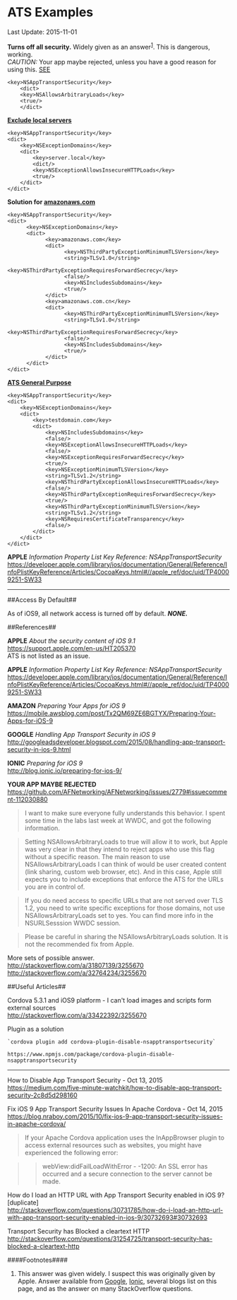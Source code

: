 # ATS Examples #
Last Update: 2015-11-01

**Turns off all security.** Widely given as an answer<sup>[1](#footnotes)</sup>. This is dangerous, working.<br>*CAUTION:* Your app maybe rejected, unless you have a good reason for using this. [SEE](#appRejected)
```
<key>NSAppTransportSecurity</key>
    <dict>
    <key>NSAllowsArbitraryLoads</key>
    <true/>
    </dict>
```

**[Exclude local servers](http://stackoverflow.com/a/32764234/3255670)**
```
<key>NSAppTransportSecurity</key>
<dict>
    <key>NSExceptionDomains</key>
    <dict>
        <key>server.local</key>
        <dict/>
        <key>NSExceptionAllowsInsecureHTTPLoads</key>
        <true/>
    </dict>
</dict>
```

**Solution for [amazonaws.com](https://mobile.awsblog.com/post/Tx2QM69ZE6BGTYX/Preparing-Your-Apps-for-iOS-9)**
```
<key>NSAppTransportSecurity</key>
<dict>
      <key>NSExceptionDomains</key>
      <dict>
            <key>amazonaws.com</key>
            <dict>
                  <key>NSThirdPartyExceptionMinimumTLSVersion</key>
                  <string>TLSv1.0</string>
                  <key>NSThirdPartyExceptionRequiresForwardSecrecy</key>
                  <false/>
                  <key>NSIncludesSubdomains</key>
                  <true/>
            </dict>
            <key>amazonaws.com.cn</key>
            <dict>
                  <key>NSThirdPartyExceptionMinimumTLSVersion</key>
                  <string>TLSv1.0</string>
                  <key>NSThirdPartyExceptionRequiresForwardSecrecy</key>
                  <false/>
                  <key>NSIncludesSubdomains</key>
                  <true/>
            </dict>
      </dict>
</dict>
```

**[ATS General Purpose](http://stackoverflow.com/a/30732693/3255670)**
```
<key>NSAppTransportSecurity</key>
<dict>
    <key>NSExceptionDomains</key>
    <dict>
        <key>testdomain.com</key>
        <dict>
            <key>NSIncludesSubdomains</key>
            <false/>
            <key>NSExceptionAllowsInsecureHTTPLoads</key>
            <false/>
            <key>NSExceptionRequiresForwardSecrecy</key>
            <true/>
            <key>NSExceptionMinimumTLSVersion</key>
            <string>TLSv1.2</string>
            <key>NSThirdPartyExceptionAllowsInsecureHTTPLoads</key>
            <false/>
            <key>NSThirdPartyExceptionRequiresForwardSecrecy</key>
            <true/>
            <key>NSThirdPartyExceptionMinimumTLSVersion</key>
            <string>TLSv1.2</string>
            <key>NSRequiresCertificateTransparency</key>
            <false/>
        </dict>
    </dict>
</dict>
```

**APPLE** *Information Property List Key Reference: NSAppTransportSecurity*<br>
https://developer.apple.com/library/ios/documentation/General/Reference/InfoPlistKeyReference/Articles/CocoaKeys.html#//apple_ref/doc/uid/TP40009251-SW33

----

##<a name=bydefault>Access By Default</a>##

As of iOS9, all network access is turned off by default.
***NONE.***

##<a name=references>References</a>##

**APPLE** *About the security content of iOS 9.1*<br>
https://support.apple.com/en-us/HT205370<br>
ATS is not listed as an issue.

**APPLE** *Information Property List Key Reference: NSAppTransportSecurity*<br>
https://developer.apple.com/library/ios/documentation/General/Reference/InfoPlistKeyReference/Articles/CocoaKeys.html#//apple_ref/doc/uid/TP40009251-SW33

**AMAZON** *Preparing Your Apps for iOS 9*<br>
https://mobile.awsblog.com/post/Tx2QM69ZE6BGTYX/Preparing-Your-Apps-for-iOS-9

**GOOGLE** *Handling App Transport Security in iOS 9*<br>
http://googleadsdeveloper.blogspot.com/2015/08/handling-app-transport-security-in-ios-9.html

**IONIC** *Preparing for iOS 9*<br>
http://blog.ionic.io/preparing-for-ios-9/

**<a name=appRejected>YOUR APP MAYBE REJECTED</a>**<br>
https://github.com/AFNetworking/AFNetworking/issues/2779#issuecomment-112030880<br>

>I want to make sure everyone fully understands this behavior. I spent some time in the labs last week at WWDC, and got the following information.

>Setting NSAllowsArbitraryLoads to true will allow it to work, but Apple was very clear in that they intend to reject apps who use this flag without a specific reason. The main reason to use NSAllowsArbitraryLoads I can think of would be user created content (link sharing, custom web browser, etc). And in this case, Apple still expects you to include exceptions that enforce the ATS for the URLs you are in control of.

>If you do need access to specific URLs that are not served over TLS 1.2, you need to write specific exceptions for those domains, not use NSAllowsArbitraryLoads set to yes. You can find more info in the NSURLSesssion WWDC session.

>Please be careful in sharing the NSAllowsArbitraryLoads solution. It is not the recommended fix from Apple.

More sets of possible answer.<br>
http://stackoverflow.com/a/31807139/3255670
http://stackoverflow.com/a/32764234/3255670

##<a name=usefularticles>Useful Articles</a>##

Cordova 5.3.1 and iOS9 platform - I can't load images and scripts form external sources<br>
http://stackoverflow.com/a/33422392/3255670

Plugin as a solution

    `cordova plugin add cordova-plugin-disable-nsapptransportsecurity`

    https://www.npmjs.com/package/cordova-plugin-disable-nsapptransportsecurity

----


How to Disable App Transport Security - Oct 13, 2015<br>
https://medium.com/five-minute-watchkit/how-to-disable-app-transport-security-2c8d5d298160

Fix iOS 9 App Transport Security Issues In Apache Cordova - Oct 14, 2015<br>
https://blog.nraboy.com/2015/10/fix-ios-9-app-transport-security-issues-in-apache-cordova/

> If your Apache Cordova application uses the InAppBrowser plugin to access external resources such as websites, you might have experienced the following error:

> > webView:didFailLoadWithError - -1200: An SSL error has occurred and a secure connection to the server cannot be made.

How do I load an HTTP URL with App Transport Security enabled in iOS 9? [duplicate]<br>
http://stackoverflow.com/questions/30731785/how-do-i-load-an-http-url-with-app-transport-security-enabled-in-ios-9/30732693#30732693

Transport Security has Blocked a cleartext HTTP<br>
http://stackoverflow.com/questions/31254725/transport-security-has-blocked-a-cleartext-http

####<a name=footnotes>Footnotes</a>####

1. This answer was given widely. I suspect this was originally given by Apple. Answer available from [Google](http://googleadsdeveloper.blogspot.com/2015/08/handling-app-transport-security-in-ios-9.html), [Ionic](http://blog.ionic.io/preparing-for-ios-9/), several blogs list on this page, and as the answer on many StackOverflow questions.



